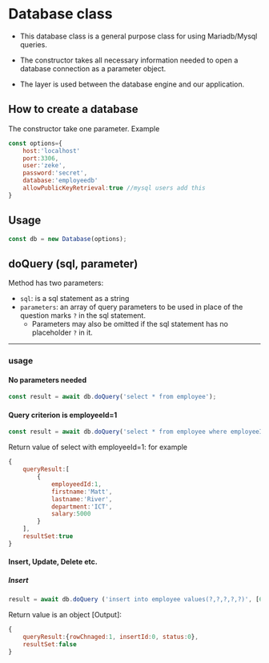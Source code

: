 # Database class

- This database class is a general purpose class for using Mariadb/Mysql queries.

- The constructor takes all necessary information needed to open a database connection as a parameter object.

- The layer is used between the database engine and our application.

## How to create a database
The constructor take one parameter. Example
```js
const options={
    host:'localhost'
    port:3306,
    user:'zeke',
    password:'secret',
    database:'employeedb'
    allowPublicKeyRetrieval:true //mysql users add this
}
```

## Usage
```js
const db = new Database(options);
```

## **doQuery (sql, parameter)**
Method has two parameters:
-   `sql`: is a sql statement as a string
-   `parameters`: an array of query parameters to be used in place of the question marks `?` in the sql statement. 
    -   Parameters may also be omitted if the sql statement has no placeholder `?` in it.
---
### usage
#### No parameters needed
```js
const result = await db.doQuery('select * from employee');
```

#### Query criterion is employeeId=1
```js
const result = await db.doQuery('select * from employee where employeeId=?', [1]);
```


Return value of select with employeeId=1:
for example 
```js
{
    queryResult:[
        {
            employeedId:1,
            firstname:'Matt',
            lastname:'River',
            department:'ICT',
            salary:5000
        }
    ],
    resultSet:true
}
```

#### Insert, Update, Delete etc.

##### Insert 
```js
result = await db.doQuery ('insert into employee values(?,?,?,?,?)', [6, 'Petra', 'Bond', 'admin', 9000])
```

Return value is an object [Output]:
```js
{
    queryResult:{rowChnaged:1, insertId:0, status:0},
    resultSet:false
}
```
